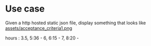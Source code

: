 # Use case

Given a http hosted static json file, display something that looks like [assets/acceptance_criteria1.png](assets/acceptance_criteria1.png)

hours : 3.5, 5:36 - 6, 6:15 - 7, 8:20 - 